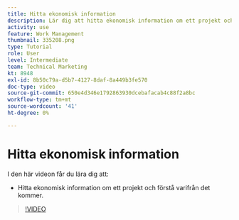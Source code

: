 ```yaml
---
title: Hitta ekonomisk information
description: Lär dig att hitta ekonomisk information om ett projekt och förstå varifrån den kommer.
activity: use
feature: Work Management
thumbnail: 335208.png
type: Tutorial
role: User
level: Intermediate
team: Technical Marketing
kt: 8948
exl-id: 8b50c79a-d5b7-4127-8daf-8a449b3fe570
doc-type: video
source-git-commit: 650e4d346e1792863930dcebafacab4c88f2a8bc
workflow-type: tm+mt
source-wordcount: '41'
ht-degree: 0%

---
```


# Hitta ekonomisk information

I den här videon får du lära dig att:

* Hitta ekonomisk information om ett projekt och förstå varifrån det kommer.

>[!VIDEO](https://video.tv.adobe.com/v/335208/?quality=12&learn=on)
